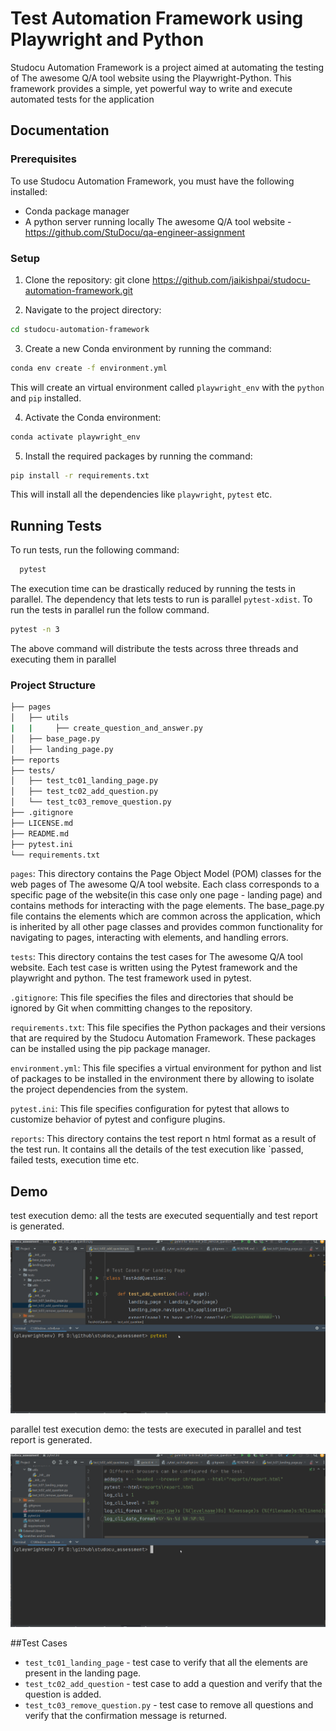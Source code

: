 # Test Automation Framework using Playwright and Python

Studocu Automation Framework is a project aimed at automating the testing of The awesome Q/A tool website using the Playwright-Python. This framework provides a simple, yet powerful way to write and execute automated tests for the application
## Documentation

### Prerequisites
To use Studocu Automation Framework, you must have the following installed:
 - Conda package manager
 - A python server running locally The awesome Q/A tool website - https://github.com/StuDocu/qa-engineer-assignment

### Setup
1. Clone the repository: git clone https://github.com/jaikishpai/studocu-automation-framework.git

2. Navigate to the project directory: 
```bash
cd studocu-automation-framework
````

3. Create a new Conda environment by running the command:
 ```bash 
 conda env create -f environment.yml
 ```

This will create an virtual environment called `playwright_env` with the `python` and `pip` installed.

4. Activate the Conda environment:
```bash
conda activate playwright_env
```
5. Install the required packages by running the command: 
```bash
pip install -r requirements.txt
```
This will install all the dependencies like `playwright`, `pytest` etc.


## Running Tests

To run tests, run the following command:

```bash
  pytest
```
The execution time can be drastically reduced by running the tests in parallel. The dependency that lets tests to run is parallel `pytest-xdist`. To run the tests in parallel run the follow command.

```bash
pytest -n 3
```
The above command will distribute the tests across three threads and executing them in parallel

### Project Structure
```bash
├── pages
│   ├── utils
|   |     ├── create_question_and_answer.py
│   ├── base_page.py
│   ├── landing_page.py
├── reports
├── tests/
│   ├── test_tc01_landing_page.py
│   ├── test_tc02_add_question.py
│   └── test_tc03_remove_question.py
├── .gitignore
├── LICENSE.md
├── README.md
├── pytest.ini
└── requirements.txt
```
`pages`: This directory contains the Page Object Model (POM) classes for the web pages of The awesome Q/A tool website. 
Each class corresponds to a specific page of the website(in this case only one page - landing page) and contains methods 
for interacting with the page elements. The base_page.py file contains the elements which are common across the 
application, which is inherited by all other page classes and provides common functionality for navigating to pages, interacting with elements, and handling errors.

`tests`: This directory contains the test cases for The awesome Q/A tool website. Each test case is written using the 
Pytest framework and the playwright and python. The test framework used in pytest.

`.gitignore`: This file specifies the files and directories that should be ignored by Git when committing changes to the repository.

`requirements.txt`: This file specifies the Python packages and their versions that are required by the Studocu 
Automation Framework. These packages can be installed using the pip package manager.

`environment.yml`: This file specifies a virtual environment for python and list of packages to be installed in the 
environment there by allowing to isolate the project dependencies from the system.

`pytest.ini`: This file specifies configuration for pytest that allows to customize behavior of pytest and configure 
plugins.

`reports`: This directory contains the test report n html format as a result of the test run. It contains all the details of the test execution like
`passed, failed tests, execution time etc.

## Demo

test execution demo: all the tests are executed sequentially and test report is generated.

![](studocu_assessment.gif)

parallel test execution demo: the tests are executed in parallel and test report is generated.

![](studocu_assessment_01.gif)


##Test Cases

- `test_tc01_landing_page` - test case to verify that all the elements are present in the landing page.
- `test_tc02_add_question` - test case to add a question and verify that the question is added.
- `test_tc03_remove_question.py` - test case to remove all questions and verify that the confirmation message is returned.